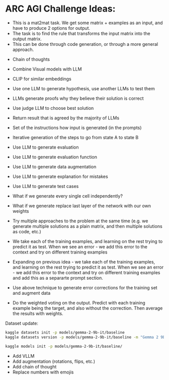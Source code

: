# ARC AGI Challenge Ideas:

- This is a mat2mat task. We get some matrix + examples as an input, and have to produce 2 options for output.
- The task is to find the rule that transforms the input matrix into the output matrix.
- This can be done through code generation, or through a more general approach.

* Chain of thoughts
* Combine Visual models with LLM
* CLIP for similar embeddings
* Use one LLM to generate hypothesis, use another LLMs to test them
* LLMs generate proofs why they believe their solution is correct
* Use judge LLM to choose best solution
* Return result that is agreed by the majority of LLMs
* Set of the instructions how input is generated (in the prompts)
* Iterative generation of the steps to go from state A to state B
* Use LLM to generate evaluation
* Use LLM to generate evaluation function
* Use LLM to generate data augmentation
* Use LLM to generate explanation for mistakes
* Use LLM to generate test cases

* What if we generate every single cell independently?
* What if we generate replace last layer of the network with our own weights
* Try multiple approaches to the problem at the same time (e.g. we generate multiple solutions as a plain matrix, and then multiple solutions as code, etc.)

* We take each of the training examples, and learning on the rest trying to predict it as test. When we see an error - we add this error to the context and try on different training examples

* Expanding on previous idea - we take each of the training examples, and learning on the rest trying to predict it as test. When we see an error - we add this error to the context and try on different training examples and add this as a separarte prompt section.

* Use above technique to generate error corrections for the training set and augment data

* Do the weighted voting on the output. Predict with each training example being the target, and also without the correction. Then average the results with weights.

Dataset update:
```bash
kaggle datasets init -p models/gemma-2-9b-it/baseline
kaggle datasets version -p models/gemma-2-9b-it/baseline -m "Gemma 2 9B"

kaggle models init -p models/gemma-2-9b-it/baseline/
```

* Add VLLM
* Add augmentation (rotations, flips, etc.)
* Add chain of thought
* Replace numbers with emojis